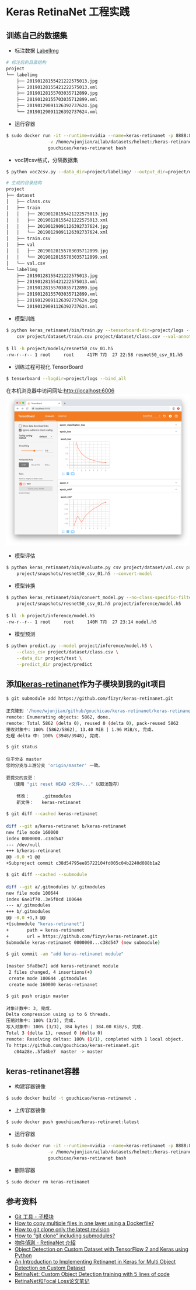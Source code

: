 # Keras RetinaNet 工程实践

## 训练自己的数据集
* 标注数据
[LabelImg](https://github.com/tzutalin/labelImg)

```bash
# 标注后的目录结构
project
└── labelimg
    ├── 20190128155421222575013.jpg
    ├── 20190128155421222575013.xml
    ├── 20190128155703035712899.jpg
    ├── 20190128155703035712899.xml
    ├── 20190129091126392737624.jpg
    └── 20190129091126392737624.xml
```

* 运行容器
```bash
$ sudo docker run -it --runtime=nvidia --name=keras-retinanet -p 8888:8888 -p 6006:6006 \
                -v /home/wjunjian/ailab/datasets/helmet:/keras-retinanet/project \
                gouchicao/keras-retinanet bash
```

* voc转csv格式，分隔数据集
```bash
$ python voc2csv.py --data_dir=project/labelimg/ --output_dir=project/dataset
```

```bash
# 生成的目录结构
project
├── dataset
│   ├── class.csv
│   ├── train
│   │   ├── 20190128155421222575013.jpg
│   │   ├── 20190128155421222575013.xml
│   │   ├── 20190129091126392737624.jpg
│   │   └── 20190129091126392737624.xml
│   ├── train.csv
│   ├── val
│   │   ├── 20190128155703035712899.jpg
│   │   └── 20190128155703035712899.xml
│   └── val.csv
└── labelimg
    ├── 20190128155421222575013.jpg
    ├── 20190128155421222575013.xml
    ├── 20190128155703035712899.jpg
    ├── 20190128155703035712899.xml
    ├── 20190129091126392737624.jpg
    └── 20190129091126392737624.xml
```

* 模型训练
```bash
$ python keras_retinanet/bin/train.py --tensorboard-dir=project/logs --snapshot-path project/snapshots \
    csv project/dataset/train.csv project/dataset/class.csv --val-annotations project/dataset/val.csv

$ ll -h project/models/resnet50_csv_01.h5
-rw-r--r-- 1 root     root     417M 7月  27 22:58 resnet50_csv_01.h5
```

* 训练过程可视化 TensorBoard
```bash
$ tensorboard --logdir=project/logs --bind_all
```
在本机浏览器中访问网址:[http://localhost:6006](http://localhost:6006)
![](tensorboard.png)

* 模型评估
```bash
$ python keras_retinanet/bin/evaluate.py csv project/dataset/val.csv project/dataset/class.csv \
    project/snapshots/resnet50_csv_01.h5 --convert-model
```

* 模型转换
```bash
$ python keras_retinanet/bin/convert_model.py --no-class-specific-filter \
    project/snapshots/resnet50_csv_01.h5 project/inference/model.h5

$ ll -h project/inference/model.h5
-rw-r--r-- 1 root     root     140M 7月  27 23:14 model.h5
```

* 模型预测
```bash
$ python predict.py --model project/inference/model.h5 \
    --class_csv project/dataset/class.csv \
    --data_dir project/test \
    --predict_dir project/predict
```

## 添加[keras-retinanet](https://github.com/fizyr/keras-retinanet.git)作为子模块到我的git项目

```bash
$ git submodule add https://github.com/fizyr/keras-retinanet.git

正克隆到 '/home/wjunjian/github/gouchicao/keras-retinanet/keras-retinanet'...
remote: Enumerating objects: 5862, done.
remote: Total 5862 (delta 0), reused 0 (delta 0), pack-reused 5862
接收对象中: 100% (5862/5862), 13.40 MiB | 1.96 MiB/s, 完成.
处理 delta 中: 100% (3948/3948), 完成.
```

```bash
$ git status

位于分支 master
您的分支与上游分支 'origin/master' 一致。

要提交的变更：
  （使用 "git reset HEAD <文件>..." 以取消暂存）

	修改：     .gitmodules
	新文件：   keras-retinanet
```

```bash
$ git diff --cached keras-retinanet

diff --git a/keras-retinanet b/keras-retinanet
new file mode 160000
index 0000000..c38d547
--- /dev/null
+++ b/keras-retinanet
@@ -0,0 +1 @@
+Subproject commit c38d54795ee85722104fd005c04b2240d088b1a2
```

```bash
$ git diff --cached --submodule

diff --git a/.gitmodules b/.gitmodules
new file mode 100644
index 6ae1f70..3e5f0cd 100644
--- a/.gitmodules
+++ b/.gitmodules
@@ -0,0 +1,3 @@
+[submodule "keras-retinanet"]
+       path = keras-retinanet
+       url = https://github.com/fizyr/keras-retinanet.git
Submodule keras-retinanet 0000000...c38d547 (new submodule)
```

```bash
$ git commit -am "add keras-retinanet module"

[master 5fa8be7] add keras-retinanet module
 2 files changed, 4 insertions(+)
 create mode 100644 .gitmodules
 create mode 160000 keras-retinanet
```

```bash
$ git push origin master

对象计数中: 3, 完成.
Delta compression using up to 6 threads.
压缩对象中: 100% (3/3), 完成.
写入对象中: 100% (3/3), 384 bytes | 384.00 KiB/s, 完成.
Total 3 (delta 1), reused 0 (delta 0)
remote: Resolving deltas: 100% (1/1), completed with 1 local object.
To https://github.com/gouchicao/keras-retinanet.git
   c04a28e..5fa8be7  master -> master
```

## keras-retinanet容器
* 构建容器镜像
```bash
$ sudo docker build -t gouchicao/keras-retinanet .
```

* 上传容器镜像
```bash
$ sudo docker push gouchicao/keras-retinanet:latest
```

* 运行容器
```bash
$ sudo docker run -it --runtime=nvidia --name=keras-retinanet -p 8888:8888 -p 6006:6006 \
                -v /home/wjunjian/ailab/datasets/helmet:/keras-retinanet/project \
                gouchicao/keras-retinanet bash
```

* 删除容器
```bash
$ sudo docker rm keras-retinanet
```

## 参考资料
* [Git 工具 - 子模块](https://git-scm.com/book/zh/v2/Git-%E5%B7%A5%E5%85%B7-%E5%AD%90%E6%A8%A1%E5%9D%97)
* [How to copy multiple files in one layer using a Dockerfile?](https://stackoverflow.com/questions/30256386/how-to-copy-multiple-files-in-one-layer-using-a-dockerfile)
* [How to git clone only the latest revision](https://codeyarns.com/2014/06/07/how-to-git-clone-only-the-latest-revision/)
* [How to “git clone” including submodules?](https://stackoverflow.com/questions/3796927/how-to-git-clone-including-submodules)
* [物件偵測 - RetinaNet 介紹](https://medium.com/@gino6178/%E7%89%A9%E4%BB%B6%E5%81%B5%E6%B8%AC-retinanet-%E4%BB%8B%E7%B4%B9-dda4100673bb)
* [Object Detection on Custom Dataset with TensorFlow 2 and Keras using Python](https://www.curiousily.com/posts/object-detection-on-custom-dataset-with-tensorflow-2-and-keras-using-python/)
* [An Introduction to Implementing Retinanet in Keras for Multi Object Detection on Custom Dataset](https://medium.com/@tabdulwahabamin/an-introduction-to-implementing-retinanet-in-keras-for-multi-object-detection-on-custom-dataset-be746024c653)
* [RetinaNet: Custom Object Detection training with 5 lines of code](https://towardsdatascience.com/retinanet-custom-object-detection-training-with-5-lines-of-code-37442640d142)
* [RetinaNet和Focal Loss论文笔记](http://www.chenjianqu.com/show-124.html)
